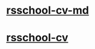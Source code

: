 # [rsschool-cv-md](https://sharigar.github.io/rsschool-cv/cv)
# [rsschool-cv](https://sharigar.github.io/rsschool-cv/)
